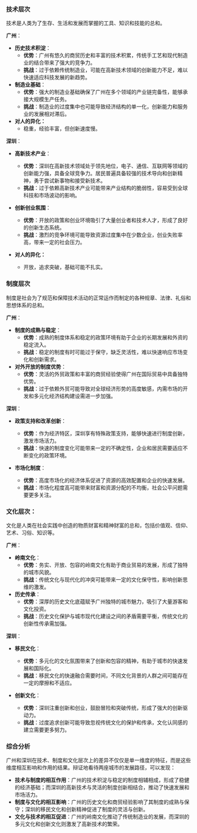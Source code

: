 ### 技术层次
技术是人类为了生存、生活和发展而掌握的工具、知识和技能的总和。

**广州**：

- **历史技术积淀**：
    - **优势**：广州有悠久的商贸历史和丰富的技术积累，传统手工艺和现代制造业的结合带来了强大的竞争力。
    - **挑战**：过于依赖传统制造业，可能在高新技术领域的创新能力不足，难以快速适应科技发展的新趋势。
- **制造业基础**：
    - **优势**：强大的制造业基础确保了广州在多个领域的产业链完备性，能够承接大规模生产任务。
    - **挑战**：制造业的过度集中也可能导致经济结构的单一化，创新能力和服务业的发展相对滞后。
- **对人的异化：**
	- 稳重，经验丰富，但创新速度慢。

**深圳**：

- **高新技术产业**：
    
    - **优势**：深圳在高新技术领域处于领先地位，电子、通信、互联网等领域的创新能力强，具备全球竞争力。居民普遍具备较强的技术导向和创新精神，勇于尝试新事物和接受新技术。
    - **挑战**：过于依赖高新技术产业可能带来产业结构的脆弱性，容易受到全球科技和市场波动的影响。
- **创新创业氛围**：
    
    - **优势**：开放的政策和创业环境吸引了大量创业者和技术人才，形成了良好的创新生态系统。
    - **挑战**：激烈的竞争环境可能导致资源过度集中在少数企业，创业失败率高，带来一定的社会压力。
- **对人的异化：**
	- 开放，追求突破，基础可能不扎实。

### 制度层次
制度是社会为了规范和保障技术活动的正常运作而制定的各种规章、法律、礼俗和思想体系的总和。

**广州**：

- **制度的成熟与稳定**：
    - **优势**：成熟的制度体系和稳定的政策环境有助于企业的长期发展和外资的稳定流入。
    - **挑战**：稳定的制度有时可能过于保守，缺乏灵活性，难以快速响应市场变化和创新需求。
- **对外开放的制度优势**：
    - **优势**：灵活的外贸政策和丰富的商贸经验使得广州在国际贸易中具备独特优势。
    - **挑战**：过于依赖外贸可能导致对全球经济形势的高度敏感，内需市场的开发和多元化经济结构建设需进一步加强。

**深圳**：

- **政策支持和改革创新**：
    
    - **优势**：作为经济特区，深圳享有特殊政策支持，能够快速进行制度创新，激发市场活力。
    - **挑战**：快速的制度变化可能带来一定的不确定性，企业和居民需要适应不断变化的政策环境。
- **市场化制度**：
    
    - **优势**：高度市场化的经济体系促进了资源的高效配置和企业的快速发展。
    - **挑战**：市场化程度高可能带来财富和资源分配的不均衡，社会公平问题需要更多关注。

### 文化层次：
文化是人类在社会实践中创造的物质财富和精神财富的总和，包括价值观、信仰、艺术、习俗、知识等。

**广州**：

- **岭南文化**：
    - **优势**：务实、开放、包容的岭南文化有助于商业贸易的发展，形成了独特的城市风貌。
    - **挑战**：传统文化与现代化的冲突可能带来一定的文化保守性，影响创新思维的激发。
- **历史传承**：
    - **优势**：深厚的历史文化底蕴赋予广州独特的城市魅力，吸引了大量游客和文化投资。
    - **挑战**：历史文化保护与城市现代化建设之间的矛盾需要平衡，传统文化的创新性传承需加强。

**深圳**：

- **移民文化**：
    
    - **优势**：多元化的文化氛围带来了创新和包容的精神，有助于城市的快速发展和国际化。
    - **挑战**：移民文化的快速融合需要时间，不同文化背景的人群之间可能存在一定的摩擦和不适应。
- **创新文化**：
    
    - **优势**：深圳注重创新和创业，鼓励冒险和突破传统，形成了强大的创新驱动力。
    - **挑战**：过度追求创新可能导致忽视传统文化的保护和传承，文化认同感的建立需要更多努力。

### 综合分析

广州和深圳在技术、制度和文化层次上的差异不仅仅是单一维度的特征，而是这些维度相互影响和作用的结果。辩证地看待两座城市的发展路径，可以发现：

- **技术与制度的相互作用**：广州的技术积淀与稳定的制度相辅相成，形成了稳健的经济基础；而深圳的高新技术与灵活的制度创新相结合，推动了快速发展和市场活力。
- **制度与文化的相互影响**：广州的历史文化和商贸经验影响了其制度的成熟与保守；深圳的移民文化和创新精神促进了制度的灵活与创新。
- **文化与技术的相互促进**：广州的岭南文化推动了传统制造业的发展，而深圳的多元文化和创新文化则激发了高新技术的繁荣。
